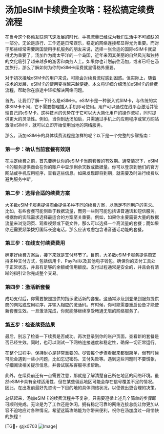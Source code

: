 # 汤加eSIM卡续费全攻略：轻松搞定续费流程

在当今这个移动互联网飞速发展的时代，手机流量已经成为我们生活中不可或缺的一部分。无论是旅行、工作还是日常娱乐，稳定的网络连接都显得尤为重要。而对于那些经常需要跨国使用手机服务的朋友来说，选择一张合适的国际eSIM卡就显得尤为重要了。汤加作为南太平洋的一个岛国，近年来因其美丽的自然风光和独特的文化吸引了越来越多的游客和商务人士。如果你也计划前往汤加，或者已经在汤加旅行，那么了解如何为你的eSIM卡续费就显得格外重要。

对于初次接触eSIM卡的用户来说，可能会对续费流程感到困惑。但实际上，随着技术的发展，eSIM卡的使用变得越来越便捷。本文将详细介绍汤加eSIM卡的续费流程，帮助你在旅途中轻松解决网络问题。

首先，让我们了解一下什么是eSIM卡。eSIM卡是一种嵌入式SIM卡，与传统的实体SIM卡不同，它不需要物理插入手机即可使用。用户可以通过在线平台激活并管理自己的eSIM卡。这种技术的优势在于它可以大大简化用户的操作流程，同时提供更大的灵活性。例如，当你到达汤加后，只需通过手机上的应用程序或官方网站激活eSIM卡，就可以立即开始使用当地的网络服务。

那么，汤加eSIM卡的具体续费流程是怎样的呢？以下是一个完整的步骤指南：

### 第一步：确认当前套餐有效期

在决定续费之前，首先要确认你的eSIM卡当前套餐的有效期。通常情况下，eSIM卡的服务提供商会在你的账户中显示剩余天数或数据量。你可以登录到他们的官方网站或手机应用程序，查看这些信息。如果发现即将到期，就需要及时进行续费以避免服务中断。

### 第二步：选择合适的续费方案

大多数eSIM卡服务提供商会提供多种不同的续费方案，以满足不同用户的需求。比如，有些套餐可能侧重于数据流量，而另一些则可能包括语音通话和短信服务。根据你的实际需求选择最适合的方案至关重要。例如，如果你主要需要大量的数据流量来浏览网页、观看视频或下载文件，那么可以选择一个高流量的套餐；而如果你还需要频繁拨打国际长途电话，那么应该考虑包含语音通话功能的套餐。

### 第三步：在线支付续费费用

确定好续费方案后，接下来就是支付环节了。目前，大多数eSIM卡服务提供商支持多种支付方式，包括信用卡、PayPal以及其他电子钱包。确保你的支付工具处于正常状态，并且有足够的余额或信用额度。支付过程通常是安全的，并且会有清晰的指引让你完成整个交易。

### 第四步：激活新套餐

成功支付后，你需要按照提供的指示激活新的套餐。这通常涉及到登录到服务提供商的网站或应用程序，并输入相应的激活码。有时候，你可能需要重启设备才能使新套餐生效。一旦激活完成，你就能够继续享受畅通无阻的网络服务了。

### 第五步：检查续费结果

最后，别忘了检查一下续费是否成功。再次登录到你的账户页面，查看新的套餐是否已经生效。同时，也可以测试一下网络连接速度和稳定性，确保一切正常运行。

在整个过程中，保持耐心是非常重要的。尽管每个步骤看起来都很简单，但有时候可能会遇到一些小问题，比如忘记密码、支付失败等。遇到这些问题时不要慌张，仔细阅读相关提示信息，并尝试联系客服寻求帮助。

此外，在续费前还有一点需要注意，那就是了解清楚自己所在地区的网络环境。虽然eSIM卡具有全球适用性，但在某些偏远地区可能会存在信号覆盖不足的情况。因此，在出发前最好先咨询一下目的地的具体网络状况，以便做出更合理的决策。

总结起来，汤加eSIM卡的续费流程并不复杂，只需要遵循上述几个简单的步骤即可顺利完成。无论是为了工作还是休闲，拥有稳定可靠的网络连接总能让你更加从容不迫地应对各种情况。希望这篇攻略能为你带来便利，祝你在汤加度过一段愉快的旅程！

[TG💪+ @jx0703 ![Image](https://github.com/user-attachments/assets/dbca1d08-cadb-493c-b0ec-ad6f7a83f270)]